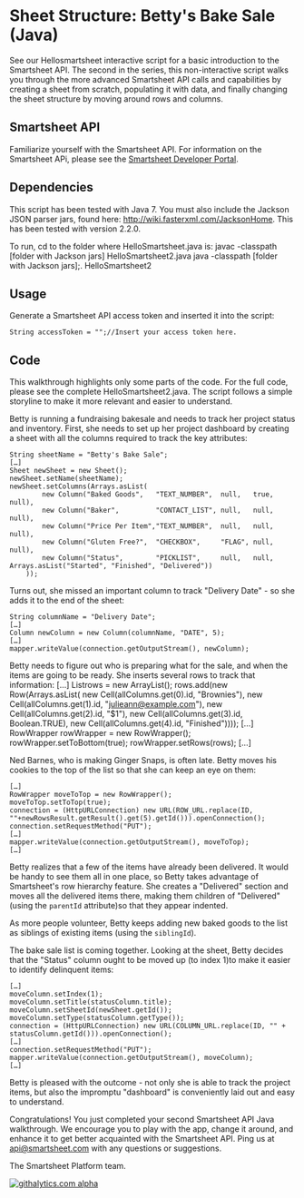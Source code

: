 Sheet Structure: Betty's Bake Sale (Java)
===
See our Hellosmartsheet interactive script for a basic introduction to the Smartsheet API.  The second in the series, this non-interactive script walks you through the more advanced Smartsheet API calls and capabilities by creating a sheet from scratch, populating it with data, and finally changing the sheet structure by moving around rows and columns.

Smartsheet API
---
Familiarize yourself with the Smartsheet API. For information on the Smartsheet APi, please see the [Smartsheet Developer Portal](http://smartsheet.com/developers).

Dependencies
---
This script has been tested with Java 7.
You must also include the Jackson JSON parser jars, found here: http://wiki.fasterxml.com/JacksonHome. This has been tested with version 2.2.0.

To run, cd to the folder where HelloSmartsheet.java is:
	javac -classpath [folder with Jackson jars] HelloSmartsheet2.java
	java -classpath [folder with Jackson jars];. HelloSmartsheet2
	
Usage
---
Generate a Smartsheet API access token and inserted it into the script:

	String accessToken = "";//Insert your access token here.


Code
---
This walkthrough highlights only some parts of the code.  For the full code, please see the complete HelloSmartsheet2.java.  The script follows a simple storyline to make it more relevant and easier to understand.

Betty is running a fundraising bakesale and needs to track her project status and inventory.  First, she needs to set up her project dashboard by creating a sheet with all the columns required to track the key attributes:  

	String sheetName = "Betty's Bake Sale";
	[…]
	Sheet newSheet = new Sheet();
	newSheet.setName(sheetName);
	newSheet.setColumns(Arrays.asList(
			new Column("Baked Goods", 	"TEXT_NUMBER", 	null, 	true, 	null),
			new Column("Baker", 		"CONTACT_LIST", null, 	null, 	null),
			new Column("Price Per Item","TEXT_NUMBER", 	null, 	null, 	null),
			new Column("Gluten Free?", 	"CHECKBOX", 	"FLAG",	null, 	null),
			new Column("Status", 		"PICKLIST", 	null, 	null, 	Arrays.asList("Started", "Finished", "Delivered"))
		));

	
Turns out, she missed an important column to track "Delivery Date" - so she adds it to the end of the sheet:

	String columnName = "Delivery Date";
	[…]
	Column newColumn = new Column(columnName, "DATE", 5);
	[…]
	mapper.writeValue(connection.getOutputStream(), newColumn);
	
Betty needs to figure out who is preparing what for the sale, and when the items are going to be ready.  She inserts several rows to track that information: 
	[…]
    List<Row>rows = new ArrayList<Row>();
	rows.add(new Row(Arrays.asList(
		new Cell(allColumns.get(0).id, "Brownies"), 
		new Cell(allColumns.get(1).id, "julieann@example.com"), 
		new Cell(allColumns.get(2).id, "$1"), 
		new Cell(allColumns.get(3).id, Boolean.TRUE), 
		new Cell(allColumns.get(4).id, "Finished"))));
	[…]
	RowWrapper rowWrapper = new RowWrapper();
	rowWrapper.setToBottom(true);
	rowWrapper.setRows(rows);
	[…]
	
Ned Barnes, who is making Ginger Snaps, is often late.  Betty moves his cookies to the top of the list so that she can keep an eye on them:

	[…] 
	RowWrapper moveToTop = new RowWrapper();
	moveToTop.setToTop(true);
	connection = (HttpURLConnection) new URL(ROW_URL.replace(ID, ""+newRowsResult.getResult().get(5).getId())).openConnection();
	connection.setRequestMethod("PUT");
	[…] 
	mapper.writeValue(connection.getOutputStream(), moveToTop);
	[…] 
	
	
Betty realizes that a few of the items have already been delivered.  It would be handy to see them all in one place, so Betty takes advantage of Smartsheet's row hierarchy feature.  She creates a "Delivered" section and moves all the delivered items there, making them children of "Delivered" (using the <code>parentId</code> attribute)so that they appear indented.
	
As more people volunteer, Betty keeps adding new baked goods to the list as siblings of existing items (using the <code>siblingId</code>).

The bake sale list is coming together.  Looking at the sheet, Betty decides that the "Status" column ought to be moved up (to index 1)to make it easier to identify delinquent items:

	[…] 
	moveColumn.setIndex(1);
	moveColumn.setTitle(statusColumn.title);
	moveColumn.setSheetId(newSheet.getId());
	moveColumn.setType(statusColumn.getType());
	connection = (HttpURLConnection) new URL(COLUMN_URL.replace(ID, "" + statusColumn.getId())).openConnection();
	[…]
	connection.setRequestMethod("PUT");		
	mapper.writeValue(connection.getOutputStream(), moveColumn);
	[…] 

Betty is pleased with the outcome - not only she is able to track the project items, but also the impromptu "dashboard" is conveniently laid out and easy to understand.
	
Congratulations!  You just completed your second Smartsheet API Java walkthrough.  We encourage you to play with the app, change it around, and enhance it to get better acquainted with the Smartsheet API.  Ping us at api@smartsheet.com with any questions or suggestions.

The Smartsheet Platform team. 

[![githalytics.com alpha](https://cruel-carlota.pagodabox.com/8682c8fc5c6618bcdad0698d2832b639 "githalytics.com")](http://githalytics.com/smartsheet-platform/samples)
